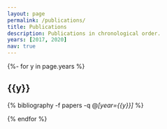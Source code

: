 ```yaml
---
layout: page
permalink: /publications/
title: Publications
description: Publications in chronological order.
years: [2017, 2020]
nav: true
---
```

<!-- _pages/publications.md --> 
<div class="publications">

{%- for y in page.years %}

  <h2 class="year">{{y}}</h2>

  {% bibliography -f papers -q @*[year={{y}}]* %}
  
{% endfor %}

</div>
